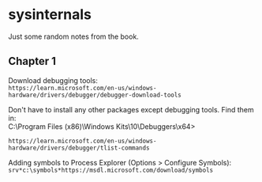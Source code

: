 # sysinternals

Just some random notes from the book.

## Chapter 1

Download debugging tools:  
`https://learn.microsoft.com/en-us/windows-hardware/drivers/debugger/debugger-download-tools`

Don't have to install any other packages except debugging tools. Find them in:  
C:\Program Files (x86)\Windows Kits\10\Debuggers\x64>

`https://learn.microsoft.com/en-us/windows-hardware/drivers/debugger/tlist-commands`

Adding symbols to Process Explorer (Options > Configure Symbols):  
`srv*c:\symbols*https://msdl.microsoft.com/download/symbols`
